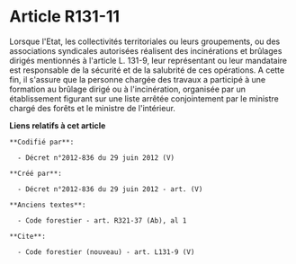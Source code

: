 # Article R131-11

Lorsque l'Etat, les collectivités territoriales ou leurs groupements, ou des associations syndicales autorisées réalisent des
incinérations et brûlages dirigés mentionnés à l'article L. 131-9, leur représentant ou leur mandataire est responsable de la
sécurité et de la salubrité de ces opérations. A cette fin, il s'assure que la personne chargée des travaux a participé à une
formation au brûlage dirigé ou à l'incinération, organisée par un établissement figurant sur une liste arrêtée conjointement
par le ministre chargé des forêts et le ministre de l'intérieur.

**Liens relatifs à cet article**

	**Codifié par**:

	  - Décret n°2012-836 du 29 juin 2012 (V)

	**Créé par**:

	  - Décret n°2012-836 du 29 juin 2012 - art. (V)

	**Anciens textes**:

	  - Code forestier - art. R321-37 (Ab), al 1

	**Cite**:

	  - Code forestier (nouveau) - art. L131-9 (V)
